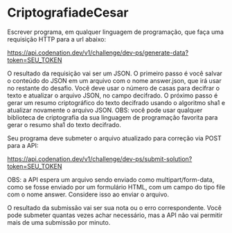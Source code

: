 # CriptografiadeCesar
Escrever programa, em qualquer linguagem de programação, que faça uma requisição HTTP para a url abaixo:

https://api.codenation.dev/v1/challenge/dev-ps/generate-data?token=SEU_TOKEN

O resultado da requisição vai ser um JSON. O primeiro passo é você salvar o conteúdo do JSON em um arquivo com o nome answer.json, 
que irá usar no restante do desafio. 
Você deve usar o número de casas para decifrar o texto e atualizar o arquivo JSON, no campo decifrado. 
O próximo passo é gerar um resumo criptográfico do texto decifrado usando o algoritmo sha1 e atualizar novamente o arquivo JSON.
OBS: você pode usar qualquer biblioteca de criptografia da sua linguagem de programação favorita para gerar o resumo sha1 do texto 
decifrado.

Seu programa deve submeter o arquivo atualizado para correção via POST para a API:

https://api.codenation.dev/v1/challenge/dev-ps/submit-solution?token=SEU_TOKEN

OBS: a API espera um arquivo sendo enviado como multipart/form-data, como se fosse enviado por um formulário HTML, 
com um campo do tipo file com o nome answer. Considere isso ao enviar o arquivo.

O resultado da submissão vai ser sua nota ou o erro correspondente. 
Você pode submeter quantas vezes achar necessário, mas a API não vai permitir mais de uma submissão por minuto.
